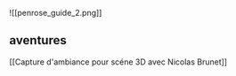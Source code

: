 

![[penrose_guide_2.png]]



## aventures


[[Capture d'ambiance pour scéne 3D avec Nicolas Brunet]]
